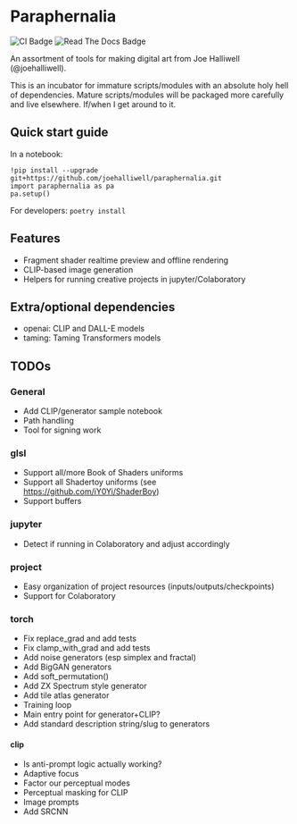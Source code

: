 # Paraphernalia

![CI Badge](https://github.com/joehalliwell/paraphernalia/actions/workflows/test.yml/badge.svg)
![Read The Docs Badge](https://readthedocs.org/projects/paraphernalia/badge/?version=latest)

An assortment of tools for making digital art from Joe Halliwell
(@joehalliwell).

This is an incubator for immature scripts/modules with an absolute holy hell of
dependencies. Mature scripts/modules will be packaged more carefully and live
elsewhere. If/when I get around to it.

## Quick start guide

In a notebook:

```
!pip install --upgrade git+https://github.com/joehalliwell/paraphernalia.git
import paraphernalia as pa
pa.setup()
```

For developers: `poetry install`

## Features

- Fragment shader realtime preview and offline rendering
- CLIP-based image generation
- Helpers for running creative projects in jupyter/Colaboratory

## Extra/optional dependencies

- openai: CLIP and DALL-E models
- taming: Taming Transformers models

## TODOs

### General

- Add CLIP/generator sample notebook
- Path handling
- Tool for signing work

### glsl

- Support all/more Book of Shaders uniforms
- Support all Shadertoy uniforms (see https://github.com/iY0Yi/ShaderBoy)
- Support buffers

### jupyter

- Detect if running in Colaboratory and adjust accordingly

### project

- Easy organization of project resources (inputs/outputs/checkpoints)
- Support for Colaboratory

### torch

- Fix replace_grad and add tests
- Fix clamp_with_grad and add tests
- Add noise generators (esp simplex and fractal)
- Add BigGAN generators
- Add soft_permutation()
- Add ZX Spectrum style generator
- Add tile atlas generator
- Training loop
- Main entry point for generator+CLIP?
- Add standard description string/slug to generators

#### clip

- Is anti-prompt logic actually working?
- Adaptive focus
- Factor our perceptual modes
- Perceptual masking for CLIP
- Image prompts
- Add SRCNN
